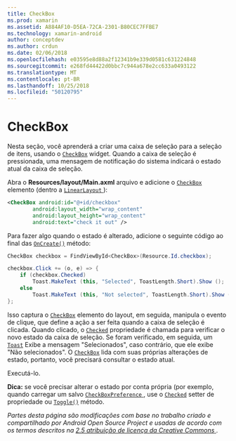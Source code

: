 ```yaml
---
title: CheckBox
ms.prod: xamarin
ms.assetid: A884AF10-D5EA-72CA-2301-B80CEC7FFBE7
ms.technology: xamarin-android
author: conceptdev
ms.author: crdun
ms.date: 02/06/2018
ms.openlocfilehash: e03595e8d88a2f12341b9e339d0581c631224848
ms.sourcegitcommit: e268fd44422d0bbc7c944a678e2cc633a0493122
ms.translationtype: MT
ms.contentlocale: pt-BR
ms.lasthandoff: 10/25/2018
ms.locfileid: "50120795"
---
```

# <a name="checkbox"></a>CheckBox

Nesta seção, você aprenderá a criar uma caixa de seleção para a seleção de itens, usando o [`CheckBox`](https://developer.xamarin.com/api/type/Android.Widget.CheckBox)
widget. Quando a caixa de seleção é pressionada, uma mensagem de notificação do sistema indicará o estado atual da caixa de seleção.

Abra o **Resources/layout/Main.axml** arquivo e adicione o [ `CheckBox` ](https://developer.xamarin.com/api/type/Android.Widget.CheckBox/) elemento (dentro a [ `LinearLayout` ](https://developer.xamarin.com/api/type/Android.Widget.LinearLayout)):

```xml
<CheckBox android:id="@+id/checkbox"
        android:layout_width="wrap_content"
        android:layout_height="wrap_content"
        android:text="check it out" />
```

Para fazer algo quando o estado é alterado, adicione o seguinte código ao final das [`OnCreate()`](https://developer.xamarin.com/api/member/Android.App.Activity.OnCreate/p/Android.OS.Bundle/Android.OS.PersistableBundle)
método:

```csharp
CheckBox checkbox = FindViewById<CheckBox>(Resource.Id.checkbox);

checkbox.Click += (o, e) => {
    if (checkbox.Checked)
        Toast.MakeText (this, "Selected", ToastLength.Short).Show ();
    else
        Toast.MakeText (this, "Not selected", ToastLength.Short).Show ();
};
```

Isso captura o [`CheckBox`](https://developer.xamarin.com/api/type/Android.Widget.CheckBox/)
elemento do layout, em seguida, manipula o evento de clique, que define a ação a ser feita quando a caixa de seleção é clicada. Quando clicado, o [`Checked`](https://developer.xamarin.com/api/property/Android.Widget.CompoundButton.Checked/)
propriedade é chamada para verificar o novo estado da caixa de seleção. Se foram verificado, em seguida, um [`Toast`](https://developer.xamarin.com/api/type/Android.Widget.Toast/)
Exibe a mensagem "Selecionados", caso contrário, que ele exibe "Não selecionados". O [`CheckBox`](https://developer.xamarin.com/api/type/Android.Widget.CheckBox/)
lida com suas próprias alterações de estado, portanto, você precisará consultar o estado atual.

Executá-lo.

**Dica:** se você precisar alterar o estado por conta própria (por exemplo, quando carregar um salvo [ `CheckBoxPreference` ](https://developer.xamarin.com/api/type/Android.Preferences.CheckBoxPreference), use o [`Checked`](https://developer.xamarin.com/api/property/Android.Widget.CompoundButton.Checked)
setter de propriedade ou [`Toggle()`](https://developer.xamarin.com/api/member/Android.Widget.CompoundButton.Toggle)
método.

*Partes desta página são modificações com base no trabalho criado e compartilhado por Android Open Source Project e usadas de acordo com os termos descritos na*
[*2.5 atribuição de licença da Creative Commons* ](http://creativecommons.org/licenses/by/2.5/).
